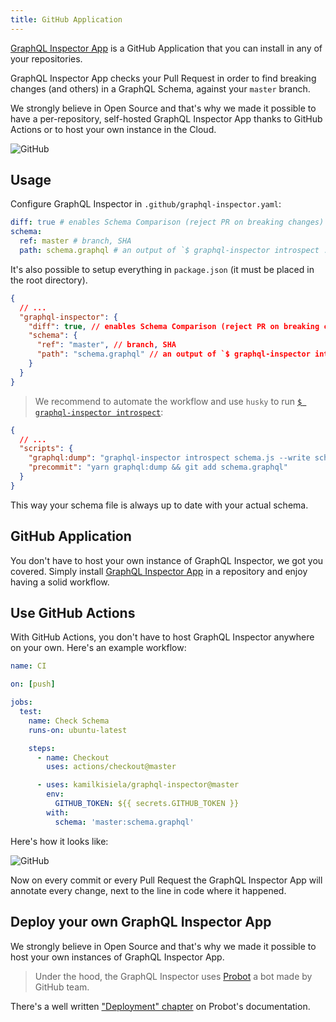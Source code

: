 ```yaml
---
title: GitHub Application
---
```


[GraphQL Inspector App](https://github.com/apps/graphql-inspector) is a GitHub Application that you can install in any of your repositories.

GraphQL Inspector App checks your Pull Request in order to find breaking changes (and others) in a GraphQL Schema, against your `master` branch.

We strongly believe in Open Source and that's why we made it possible to have a per-repository, self-hosted GraphQL Inspector App thanks to GitHub Actions or to host your own instance in the Cloud.

![GitHub](/img/cli/github.jpg)

## Usage

Configure GraphQL Inspector in `.github/graphql-inspector.yaml`:

```yaml
diff: true # enables Schema Comparison (reject PR on breaking changes)
schema:
  ref: master # branch, SHA
  path: schema.graphql # an output of `$ graphql-inspector introspect ...`
```

It's also possible to setup everything in `package.json` (it must be placed in the root directory).

```json
{
  // ...
  "graphql-inspector": {
    "diff": true, // enables Schema Comparison (reject PR on breaking changes)
    "schema": {
      "ref": "master", // branch, SHA
      "path": "schema.graphql" // an output of `$ graphql-inspector introspect ...`
    }
  }
}
```

> We recommend to automate the workflow and use `husky` to run [`$ graphql-inspector introspect`](../essentials/introspect):

```json
{
  // ...
  "scripts": {
    "graphql:dump": "graphql-inspector introspect schema.js --write schema.graphql",
    "precommit": "yarn graphql:dump && git add schema.graphql"
  }
}
```

This way your schema file is always up to date with your actual schema.

## GitHub Application

You don't have to host your own instance of GraphQL Inspector, we got you covered. Simply install [GraphQL Inspector App](https://github.com/apps/graphql-inspector) in a repository and enjoy having a solid workflow.

## Use GitHub Actions

With GitHub Actions, you don't have to host GraphQL Inspector anywhere on your own. Here's an example workflow:

```yaml
name: CI

on: [push]

jobs:
  test:
    name: Check Schema
    runs-on: ubuntu-latest

    steps:
      - name: Checkout
        uses: actions/checkout@master

      - uses: kamilkisiela/graphql-inspector@master
        env:
          GITHUB_TOKEN: ${{ secrets.GITHUB_TOKEN }}
        with:
          schema: 'master:schema.graphql'
```

Here's how it looks like:

![GitHub](/img/github/workflow.jpg)

Now on every commit or every Pull Request the GraphQL Inspector App will annotate every change, next to the line in code where it happened.

## Deploy your own GraphQL Inspector App

We strongly believe in Open Source and that's why we made it possible to host your own instances of GraphQL Inspector App.

> Under the hood, the GraphQL Inspector uses [Probot](https://probot.github.io) a bot made by GitHub team.

There's a well written ["Deployment" chapter](https://probot.github.io/docs/deployment/) on Probot's documentation.
